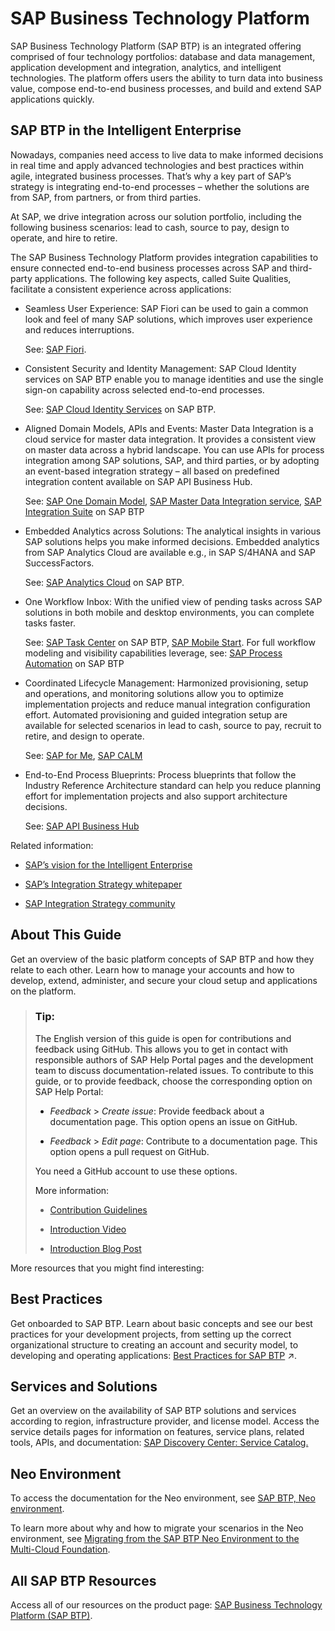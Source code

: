 <!-- loio6a2c1ab5a31b4ed9a2ce17a5329e1dd8 -->

# SAP Business Technology Platform

SAP Business Technology Platform \(SAP BTP\) is an integrated offering comprised of four technology portfolios: database and data management, application development and integration, analytics, and intelligent technologies. The platform offers users the ability to turn data into business value, compose end-to-end business processes, and build and extend SAP applications quickly.



<a name="loio6a2c1ab5a31b4ed9a2ce17a5329e1dd8__section_h42_mhq_g5b"/>

## SAP BTP in the Intelligent Enterprise

Nowadays, companies need access to live data to make informed decisions in real time and apply advanced technologies and best practices within agile, integrated business processes. That’s why a key part of SAP’s strategy is integrating end-to-end processes – whether the solutions are from SAP, from partners, or from third parties.

At SAP, we drive integration across our solution portfolio, including the following business scenarios: lead to cash, source to pay, design to operate, and hire to retire.

The SAP Business Technology Platform provides integration capabilities to ensure connected end-to-end business processes across SAP and third-party applications. The following key aspects, called Suite Qualities, facilitate a consistent experience across applications:

-   Seamless User Experience: SAP Fiori can be used to gain a common look and feel of many SAP solutions, which improves user experience and reduces interruptions.

    See: [SAP Fiori](https://www.sap.com/products/technology-platform/fiori.html).

-   Consistent Security and Identity Management: SAP Cloud Identity services on SAP BTP enable you to manage identities and use the single sign-on capability across selected end-to-end processes.

    See: [SAP Cloud Identity Services](https://help.sap.com/docs/SAP_CLOUD_IDENTITY?version=Cloud) on SAP BTP.

-   Aligned Domain Models, APIs and Events: Master Data Integration is a cloud service for master data integration. It provides a consistent view on master data across a hybrid landscape. You can use APIs for process integration among SAP solutions, SAP, and third parties, or by adopting an event-based integration strategy – all based on predefined integration content available on SAP API Business Hub.

    See: [SAP One Domain Model](https://api.sap.com/sap-one-domain-model), [SAP Master Data Integration service](https://discovery-center.cloud.sap/serviceCatalog/master-data-integration?region=all), [SAP Integration Suite](https://www.sap.com/products/technology-platform/integration-suite.html) on SAP BTP

-   Embedded Analytics across Solutions: The analytical insights in various SAP solutions helps you make informed decisions. Embedded analytics from SAP Analytics Cloud are available e.g., in SAP S/4HANA and SAP SuccessFactors.

    See: [SAP Analytics Cloud](https://www.sap.com/products/technology-platform/cloud-analytics.html) on SAP BTP.

-   One Workflow Inbox: With the unified view of pending tasks across SAP solutions in both mobile and desktop environments, you can complete tasks faster.

    See: [SAP Task Center](https://help.sap.com/docs/TASK_CENTER) on SAP BTP, [SAP Mobile Start](https://help.sap.com/docs/SAP_MOBILE_START). For full workflow modeling and visibility capabilities leverage, see: [SAP Process Automation](https://www.sap.com/products/technology-platform/process-automation.html?campaigncode=crm-ya22-int-1517065&source=ppc-de-google_ads-search-71700000093393983-58700007789267837-btp_btp-x-x-x&dfa=1&gclid=EAIaIQobChMIosu48pm--AIVjOR3Ch2ybga1EAAYASAAEgLwcfD_BwE&gclsrc=aw.ds) on SAP BTP

-   Coordinated Lifecycle Management: Harmonized provisioning, setup and operations, and monitoring solutions allow you to optimize implementation projects and reduce manual integration configuration effort. Automated provisioning and guided integration setup are available for selected scenarios in lead to cash, source to pay, recruit to retire, and design to operate.

    See: [SAP for Me](https://me.sap.com/), [SAP CALM](https://support.sap.com/en/alm/sap-cloud-alm.html)

-   End-to-End Process Blueprints: Process blueprints that follow the Industry Reference Architecture standard can help you reduce planning effort for implementation projects and also support architecture decisions.

    See: [SAP API Business Hub](https://api.sap.com/)


Related information:

-   [SAP’s vision for the Intelligent Enterprise](https://www.sap.com/intelligent-enterprise.html)

-   [SAP’s Integration Strategy whitepaper](https://www.sap.com/documents/2020/02/520ea921-847d-0010-87a3-c30de2ffd8ff.html) 

-   [SAP Integration Strategy community](https://community.sap.com/topics/integration-strategy)




<a name="loio6a2c1ab5a31b4ed9a2ce17a5329e1dd8__section_btc_lyr_fnb"/>

## About This Guide

Get an overview of the basic platform concepts of SAP BTP and how they relate to each other. Learn how to manage your accounts and how to develop, extend, administer, and secure your cloud setup and applications on the platform.

> ### Tip:  
> The English version of this guide is open for contributions and feedback using GitHub. This allows you to get in contact with responsible authors of SAP Help Portal pages and the development team to discuss documentation-related issues. To contribute to this guide, or to provide feedback, choose the corresponding option on SAP Help Portal:
> 
> -   *Feedback* \> *Create issue*: Provide feedback about a documentation page. This option opens an issue on GitHub.
> 
> -   *Feedback* \> *Edit page*: Contribute to a documentation page. This option opens a pull request on GitHub.
> 
> 
> You need a GitHub account to use these options.
> 
> More information:
> 
> -   [Contribution Guidelines](https://help.sap.com/docs/open-documentation-initiative/contribution-guidelines/readme.html)
> 
> -   [Introduction Video](https://www.youtube.com/watch?v=WJ0oarMlVW4)
> 
> -   [Introduction Blog Post](https://blogs.sap.com/2021/11/29/sap-btp-documentation-goes-github-new-collaboration-process/)

More resources that you might find interesting:



<a name="loio6a2c1ab5a31b4ed9a2ce17a5329e1dd8__section_d4s_lyr_fnb"/>

## Best Practices

Get onboarded to SAP BTP. Learn about basic concepts and see our best practices for your development projects, from setting up the correct organizational structure to creating an account and security model, to developing and operating applications: [Best Practices for SAP BTP](https://help.sap.com/viewer/df50977d8bfa4c9a8a063ddb37113c43/Cloud/en-US/9f2bb927464e4d1ba3d13b2d79ca9bd1.html "This document helps you plan and set up your landscape and your lifecycle management for running applications on SAP Business Technology Platform (SAP BTP). It's part of the SAP BTP Guidance Framework and contains recommendations for planning development projects – from setting up the correct organizational structure to creating an account and security model, to developing and operating applications.") :arrow_upper_right:.



<a name="loio6a2c1ab5a31b4ed9a2ce17a5329e1dd8__section_lxy_lyr_fnb"/>

## Services and Solutions

Get an overview on the availability of SAP BTP solutions and services according to region, infrastructure provider, and license model. Access the service details pages for information on features, service plans, related tools, APIs, and documentation: [SAP Discovery Center: Service Catalog.](http://help.sap.com/disclaimer?site=https://discovery-center.cloud.sap/viewServices)



<a name="loio6a2c1ab5a31b4ed9a2ce17a5329e1dd8__section_ovh_zyr_fnb"/>

## Neo Environment

To access the documentation for the Neo environment, see [SAP BTP, Neo environment](https://help.sap.com/viewer/ea72206b834e4ace9cd834feed6c0e09/Cloud/en-US).

To learn more about why and how to migrate your scenarios in the Neo environment, see [Migrating from the SAP BTP Neo Environment to the Multi-Cloud Foundation](https://help.sap.com/viewer/b017fc4f944e4eb5b31501b3d1b6a1f0/Cloud/en-US/aae4e0ae1cdf434b908c3c8cf3ea942a.html).



<a name="loio6a2c1ab5a31b4ed9a2ce17a5329e1dd8__section_nhv_syr_fnb"/>

## All SAP BTP Resources

Access all of our resources on the product page: [SAP Business Technology Platform \(SAP BTP\)](https://help.sap.com/viewer/product/CP/Cloud/en-US?task=discover_task).

